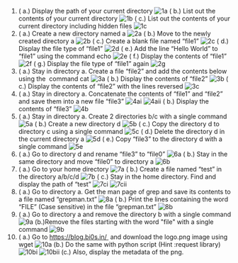 1. ( a.) Display the path of your current directory ![1a](https://github.com/meenusince2004/bi0s/blob/master/bashchallenges/screenshot1.png)
( b.) List out the contents of your current directory ![1b](https://github.com/meenusince2004/bi0s/blob/master/bashchallenges/screenshot2.png)
( c.) List out the contents of your current directory including hidden files ![1c](https://github.com/meenusince2004/bi0s/blob/master/bashchallenges/screenshot3.png)
2. ( a.) Create a new directory named a ![2a](https://github.com/meenusince2004/bi0s/blob/master/bashchallenges/screenshot4.png)
( b.) Move to the newly created directory a ![2b](https://github.com/meenusince2004/bi0s/blob/master/bashchallenges/screenshot5.png)
( c.) Create a blank file named “file1” ![2c](https://github.com/meenusince2004/bi0s/blob/master/bashchallenges/screenshot6.png)
( d.) Display the file type of “file1” ![2d](https://github.com/meenusince2004/bi0s/blob/master/bashchallenges/screenshot7.png)
( e.) Add the line “Hello World” to “file1” using the command echo ![2e](https://github.com/meenusince2004/bi0s/blob/master/bashchallenges/screenshot8.png) 
( f.) Display the contents of “file1” ![2f](https://github.com/meenusince2004/bi0s/blob/master/bashchallenges/screenshot9.png)
( g.) Display the file type of “file1” again ![2g](https://github.com/meenusince2004/bi0s/blob/master/bashchallenges/screenshot10.png)
3. ( a.) Stay in directory a. Create a file “file2” and add the contents below using the  command cat ![3a](https://github.com/meenusince2004/bi0s/blob/master/bashchallenges/screenshot11.png)
( b.) Display the contents of “file2” ![3b](https://github.com/meenusince2004/bi0s/blob/master/bashchallenges/screenshot12.png)
( c.) Display the contents of “file2” with the lines reversed ![3c](https://github.com/meenusince2004/bi0s/blob/master/bashchallenges/screenshot13.png)
4. ( a.) Stay in directory a. Concatenate the contents of “file1” and “file2” and save them into a new file “file3” ![4ai](https://github.com/meenusince2004/bi0s/blob/master/bashchallenges/screenshot14i.png)
![4aii](https://github.com/meenusince2004/bi0s/blob/master/bashchallenges/screenshot14ii.png)
( b.) Display the contents of “file3” ![4b](https://github.com/meenusince2004/bi0s/blob/master/bashchallenges/screenshot15.png)
5. ( a.) Stay in directory a. Create 2 directories b/c with a single command ![5a](https://github.com/meenusince2004/bi0s/blob/master/bashchallenges/screenshot16.png)
( b.) Create a new directory d ![5b](https://github.com/meenusince2004/bi0s/blob/master/bashchallenges/screenshot17.png)
( c.) Copy the directory d to directory c using a single command ![5c](https://github.com/meenusince2004/bi0s/blob/master/bashchallenges/screenshot18.png)
( d.) Delete the directory d in the current directory a ![5d](https://github.com/meenusince2004/bi0s/blob/master/bashchallenges/screenshot19.png)
( e.) Copy “file3” to the directory d with a single command ![5e](https://github.com/meenusince2004/bi0s/blob/master/bashchallenges/screenshot20.png)
6. ( a.) Go to directory d and rename “file3” to “file0” ![6a](https://github.com/meenusince2004/bi0s/blob/master/bashchallenges/screenshot21.png)
( b.) Stay in the same directory and move “file0” to directory a ![6b](https://github.com/meenusince2004/bi0s/blob/master/bashchallenges/screenshot22.png)
7. ( a.) Go to your home directory ![7a](https://github.com/meenusince2004/bi0s/blob/master/bashchallenges/screenshot23.png)
( b.) Create a file named “test” in the directory a/b/c/d ![7b](https://github.com/meenusince2004/bi0s/blob/master/bashchallenges/screenshot24.png)
( c.) Stay in the home directory. Find and display the path of “test” ![7ci](https://github.com/meenusince2004/bi0s/blob/master/bashchallenges/screenshot25i.png)
![7cii](https://github.com/meenusince2004/bi0s/blob/master/bashchallenges/screenshot25ii.png)
8. ( a.) Go to directory a. Get the man page of grep and save its contents to a file named “grepman.txt” ![8a](https://github.com/meenusince2004/bi0s/blob/master/bashchallenges/screenshot26.png) 
( b.) Print the lines containing the word “FILE” (Case sensitive) in the file “grepman.txt” ![8b](https://github.com/meenusince2004/bi0s/blob/master/bashchallenges/screenshot27.png)
9. ( a.) Go to directory a and remove the directory b with a single command ![9a](https://github.com/meenusince2004/bi0s/blob/master/bashchallenges/screenshot28.png)
(b.)Remove the files starting with the word "file" with a single command ![9b](https://github.com/meenusince2004/bi0s/blob/master/bashchallenges/screenshot29.png)
10. ( a.) Go to https://blog.bi0s.in/  and download the logo.png image using wget ![10a](https://github.com/meenusince2004/bi0s/blob/master/bashchallenges/screenshot30.png)
(b.) Do the same with python script (Hint :request library)
![10bi](https://github.com/meenusince2004/bi0s/blob/master/bashchallenges/screenshot31i.png)
![10bii](https://github.com/meenusince2004/bi0s/blob/master/bashchallenges/screenshot31ii.png)
(c.) Also, display the metadata of the png.
